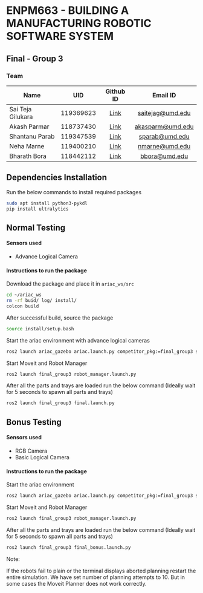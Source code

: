 # ENPM663 - BUILDING A MANUFACTURING ROBOTIC SOFTWARE SYSTEM 

## Final - Group 3
### Team

|Name|UID|Github ID| Email ID
|---|:---:|:---:|:---:|
|Sai Teja Gilukara|119369623|[Link](https://github.com/saiteja12-g)|saitejag@umd.edu|
|Akash Parmar|118737430|[Link](https://github.com/akasparm)|akasparm@umd.edu|
|Shantanu Parab|119347539|[Link](https://github.com/shantanuparabumd)|sparab@umd.edu|
|Neha Marne|119400210|[Link](https://github.com/marneneha)|nmarne@umd.edu|
|Bharath Bora|118442112|[Link](https://github.com/BharathRobotics)|bbora@umd.edu|

## Dependencies Installation
Run the below commands to install required packages
```sh
sudo apt install python3-pykdl
pip install ultralytics
```
## Normal Testing

#### Sensors used 
- Advance Logical Camera

#### Instructions to run the package
Download the package and place it in `ariac_ws/src`
```sh
cd ~/ariac_ws
rm -rf buid/ log/ install/
colcon build
```
After successful build, source the package
```sh
source install/setup.bash
```

Start the ariac environment with advance logical cameras
```sh
ros2 launch ariac_gazebo ariac.launch.py competitor_pkg:=final_group3 sensor_config:=sensors trial_name:=final_spring2024
```

Start Moveit and Robot Manager
```sh
ros2 launch final_group3 robot_manager.launch.py
```

After all the parts and trays are loaded run the below command (Ideally wait for 5 seconds to spawn all parts and trays)

```sh
ros2 launch final_group3 final.launch.py
```

## Bonus Testing

#### Sensors used 
- RGB Camera
- Basic Logical Camera 

#### Instructions to run the package

Start the ariac environment
```sh
ros2 launch ariac_gazebo ariac.launch.py competitor_pkg:=final_group3 sensor_config:=sensors_bonus trial_name:=final_spring2024
```

Start Moveit and Robot Manager
```sh
ros2 launch final_group3 robot_manager.launch.py
```


After all the parts and trays are loaded run the below command (Ideally wait for 5 seconds to spawn all parts and trays)

```sh
ros2 launch final_group3 final_bonus.launch.py
```


Note: 

If the robots fail to plain or the terminal displays aborted planning restart the entire simulation. We have set number of planning attempts to 10. But in some cases the Moveit Planner does not work correctly.
